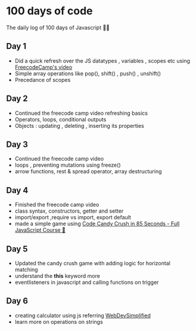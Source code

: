 # 100 days of code

The daily log of 100 days of Javascript 🧑‍💻

## Day 1

- Did a quick refresh over the JS datatypes , variables , scopes etc using [FreecodeCamp's video](https://www.youtube.com/watch?v=PkZNo7MFNFg)
- Simple array operations like pop(), shift() , push() , unshift()
- Precedance of scopes

## Day 2

- Continued the freecode camp video refreshing basics
- Operators, loops, conditional outputs
- Objects : updating , deleting , inserting its properties

## Day 3

- Continued the freecode camp video
- loops , preventing mutations using freeze()
- arrow functions, rest & spread operator, array destructuring

## Day 4

- Finished the freecode camp video
- class syntax, constructors, getter and setter
- import/export ,require vs import, export default
- made a simple game using [Code Candy Crush in 85 Seconds - Full JavaScript Course 🍬](https://www.youtube.com/watch?v=kLJWmOTbdQo)

## Day 5

- Updated the candy crush game with adding logic for horizontal matching
- understand the **this** keyword more
- eventlisteners in javascript and calling functions on trigger

## Day 6

- creating calculator using js referring [WebDevSimplified](https://www.youtube.com/watch?v=j59qQ7YWLxw)
- learn more on operations on strings
